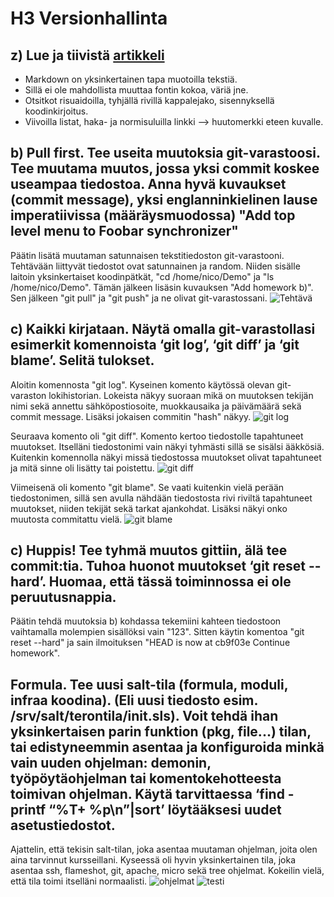 # H3 Versionhallinta

## z) Lue ja tiivistä [artikkeli](https://commonmark.org/help/)
* Markdown on yksinkertainen tapa muotoilla tekstiä.
* Sillä ei ole mahdollista muuttaa fontin kokoa, väriä jne.
* Otsitkot risuaidoilla, tyhjällä rivillä kappalejako, sisennyksellä koodinkirjoitus.
* Viivoilla listat, haka- ja normisuluilla linkki --> huutomerkki eteen kuvalle.

## b) Pull first. Tee useita muutoksia git-varastoosi. Tee muutama muutos, jossa yksi commit koskee useampaa tiedostoa. Anna hyvä kuvaukset (commit message), yksi englanninkielinen lause imperatiivissa (määräysmuodossa) "Add top level menu to Foobar synchronizer"
Päätin lisätä muutaman satunnaisen tekstitiedoston git-varastooni. Tehtävään liittyvät tiedostot ovat satunnainen ja random.
Niiden sisälle laitoin yksinkertaiset koodinpätkät, "cd /home/nico/Demo" ja "ls /home/nico/Demo". Tämän jälkeen lisäsin kuvauksen "Add homework b)".
Sen jälkeen "git pull" ja "git push" ja ne olivat git-varastossani. ![Tehtävä](https://imgur.com/Lc1CiUV.png)

## c) Kaikki kirjataan. Näytä omalla git-varastollasi esimerkit komennoista ‘git log’, ‘git diff’ ja ‘git blame’. Selitä tulokset.
Aloitin komennosta "git log". Kyseinen komento käytössä olevan git-varaston lokihistorian.
Lokeista näkyy suoraan mikä on muutoksen tekijän nimi sekä annettu sähköpostiosoite,
muokkausaika ja päivämäärä sekä commit message. Lisäksi jokaisen commitin "hash" näkyy.
![git log](https://imgur.com/zDn1KBb.png)

Seuraava komento oli "git diff". Komento kertoo tiedostolle tapahtuneet muutokset.
 Itselläni tiedostonimi vain näkyi tyhmästi sillä se sisälsi ääkkösiä. Kuitenkin komennolla
 näkyi missä tiedostossa muutokset olivat tapahtuneet ja mitä sinne oli lisätty tai poistettu.
![git diff](https://imgur.com/DB4dlzi.png)

Viimeisenä oli komento "git blame". Se vaati kuitenkin vielä perään tiedostonimen, sillä
 sen avulla nähdään tiedostosta rivi riviltä tapahtuneet muutokset, niiden tekijät
  sekä tarkat ajankohdat. Lisäksi näkyi onko muutosta commitattu vielä.
![git blame](https://imgur.com/DcAbVUq.png)

## c) Huppis! Tee tyhmä muutos gittiin, älä tee commit:tia. Tuhoa huonot muutokset ‘git reset --hard’. Huomaa, että tässä toiminnossa ei ole peruutusnappia.
Päätin tehdä muutoksia b) kohdassa tekemiini kahteen tiedostoon vaihtamalla
molempien sisällöksi vain "123". Sitten käytin komentoa "git reset --hard"
 ja sain ilmoituksen "HEAD is now at cb9f03e Continue homework".

## Formula. Tee uusi salt-tila (formula, moduli, infraa koodina). (Eli uusi tiedosto esim. /srv/salt/terontila/init.sls). Voit tehdä ihan yksinkertaisen parin funktion (pkg, file...) tilan, tai edistyneemmin asentaa ja konfiguroida minkä vain uuden ohjelman: demonin, työpöytäohjelman tai komentokehotteesta toimivan ohjelman. Käytä tarvittaessa ‘find -printf “%T+ %p\n”|sort’ löytääksesi uudet asetustiedostot.
Ajattelin, että tekisin salt-tilan, joka asentaa muutaman ohjelman, joita olen aina tarvinnut kursseillani.
Kyseessä oli hyvin yksinkertainen tila, joka asentaa ssh, flameshot, git, apache, micro sekä tree ohjelmat.
Kokeilin vielä, että tila toimi itselläni normaalisti.
![ohjelmat](https://imgur.com/BEQnQXM.png)
![testi](https://imgur.com/E8vpyM6.png)
